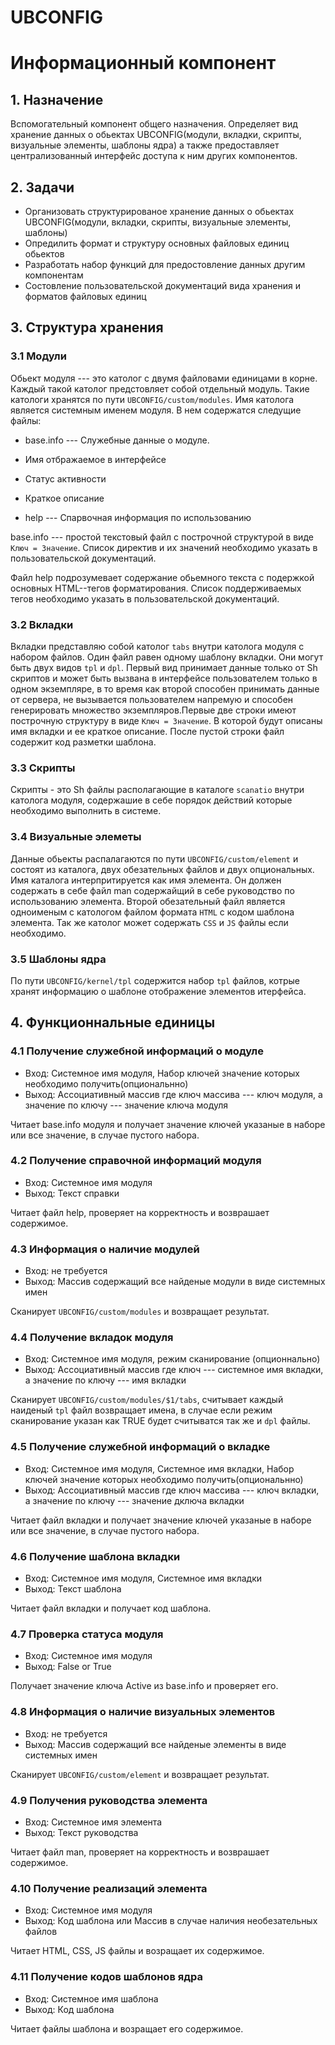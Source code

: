 # UBCONFIG
# Информационный компонент

## 1. Назначение

Вспомогательный компонент общего назначения. Определяет вид хранение данных
о обьектах UBCONFIG(модули, вкладки, скрипты, визуальные элементы, шаблоны ядра) а также предоставляет централизованный интерфейс доступа
к ним других компонентов.

## 2. Задачи

* Организовать структурированое хранение данных о обьектах UBCONFIG(модули, вкладки, скрипты, визуальные элементы, шаблоны)
* Опредилить формат и структуру основных файловых единиц обьектов
* Разработать набор функций для предостовление данных другим компонентам
* Состовление пользовательской документаций вида хранения и форматов файловых единиц

## 3. Структура хранения

### 3.1 Модули

Обьект модуля --- это католог с двумя файловами единицами в корне. Каждый такой католог предстовляет собой отдельный модуль.
Такие катологи хранятся по пути `UBCONFIG/custom/modules`. Имя католога является системным именем модуля. В нем содержатся
следущие файлы:

* base.info --- Служебные данные о модуле.
 * Имя отбражаемое в интерфейсе
 * Статус активности
 * Краткое описание

* help --- Спарвочная информация по использованию

base.info --- простой текстовый файл с построчной структурой в виде `Ключ = Значение`.
Список директив и их значений необходимо указать в пользовательской документаций.

Файл help подрозумевает содержание обьемного текста с подержкой основных HTML--тегов форматирования.
Список поддерживаемых тегов необходимо указать в пользовательской документаций.

### 3.2 Вкладки

Вкладки представляю собой католог `tabs` внутри католога модуля с набором файлов. Один файл равен одному шаблону вкладки.
Они могут быть двух видов `tpl` и `dpl`. Первый вид принимает данные только от Sh скриптов и может быть вызвана в интерфейсе пользователем только в одном экземпляре, в то время как второй способен принимать данные от сервера, не вызывается пользователем напремую и способен генерировать множество экземпляров.Первые две строки имеют построчную структуру в виде `Ключ = Значение`. В которой будут описаны имя вкладки и ее краткое описание. После пустой строки файл содержит код разметки шаблона.

### 3.3 Скрипты

Скрипты - это Sh файлы располагающие в каталоге `scanatio` внутри католога модуля, содержашие в себе порядок действий которые необходимо выполнить в системе.

### 3.4 Визуальные элеметы

Данные обьекты распалагаются по пути `UBCONFIG/custom/element` и состоят из каталога, двух обезательных файлов и двух опциональных. Имя каталога интерпритируется как имя элемента. Он должен содержать в себе файл man содержайщий в себе руководство по использованию элемента. Второй обезательный файл является одноименым с катологом файлом формата `HTML` с кодом шаблона элемента. Так же католог может содержать `CSS` и `JS` файлы если необходимо.

### 3.5 Шаблоны ядра

По пути `UBCONFIG/kernel/tpl` содержится набор `tpl` файлов, котрые хранят информацию о шаблоне отображение элементов итерфейса.

## 4. Функционнальные единицы

### 4.1 Получение служебной информаций о модуле

* Вход: Системное имя модуля, Набор ключей значение которых необходимо получить(опциональнно)
* Выход: Ассоциативный массив где ключ массива --- ключ модуля, а значение по ключу --- значение ключа модуля

Читает base.info модуля и получает значение ключей указаные в наборе или все значение, в случае пустого набора.

### 4.2 Получение справочной информаций модуля

* Вход: Системное имя модуля
* Выход: Текст справки

Читает файл help, проверяет на корректность и возврашает содержимое.

### 4.3 Информация о наличие модулей

* Вход: не требуется
* Выход: Массив содержащий все найденые модули в виде системных имен

Сканирует `UBCONFIG/custom/modules` и возвращает результат.

### 4.4 Получение вкладок модуля

* Вход: Системное имя модуля, режим сканирование (опционнально)
* Выход: Ассоциативный массив где ключ --- системное имя вкладки, а значение по ключу --- имя  вкладки

Сканирует `UBCONFIG/custom/modules/$1/tabs`, считывает каждый наиденый `tpl` файл возвращает имена, в случае если режим сканирование указан как TRUE будет считыватся так же и `dpl` файлы.

### 4.5 Получение служебной информаций о вкладке

* Вход: Системное имя модуля, Системное имя вкладки, Набор ключей значение которых необходимо получить(опциональнно)
* Выход: Ассоциативный массив где ключ массива --- ключ вкладки, а значение по ключу --- значение дключа вкладки

Читает файл вкладки и получает значение ключей указаные в наборе или все значение, в случае пустого набора.

### 4.6 Получение шаблона вкладки

* Вход: Системное имя модуля, Системное имя вкладки
* Выход: Текст шаблона

Читает файл вкладки и получает код шаблона.

### 4.7 Проверка статуса модуля

* Вход: Системное имя модуля
* Выход: False or True

Получает значение ключа Active из base.info и проверяет его.

### 4.8 Информация о наличие визуальных элементов

* Вход: не требуется
* Выход: Массив содержащий все найденые элементы в виде системных имен

Сканирует `UBCONFIG/custom/element` и возвращает результат.

### 4.9 Получения руководства элемента

* Вход: Системное имя элемента
* Выход: Текст руководства

Читает файл man, проверяет на корректность и возврашает содержимое.

### 4.10 Получение реализаций элемента

* Вход: Системное имя модуля
* Выход: Код шаблона или Массив в случае наличия необезательных файлов

Читает HTML, CSS, JS файлы и возращает их содержимое.

### 4.11 Получение кодов шаблонов ядра

* Вход: Системное имя шаблона
* Выход: Код шаблона

Читает файлы шаблона и возращает его содержимое.
